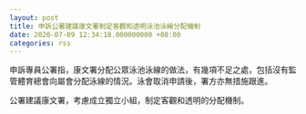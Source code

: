 ```yaml
---
layout: post
title: 申訴公署建議康文署制定客觀和透明泳池泳線分配機制
date: 2020-07-09 12:34:18.000000000 +08:00
categories: rss
---
```


申訴專員公署指，康文署分配公眾泳池泳線的做法，有幾項不足之處，包括沒有監管體育總會向屬會分配泳線的情況。泳會取消申請後，署方亦無措施跟進。

公署建議康文署，考慮成立獨立小組，制定客觀和透明的分配機制。
